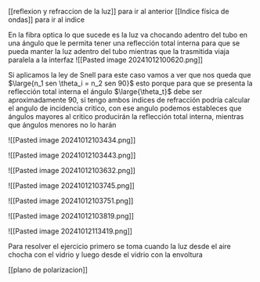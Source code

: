 [[reflexion y refraccion de la luz]] para ir al anterior 
[[Indice física de ondas]] para ir al indice

En la fibra optica lo que sucede es la luz va chocando adentro del tubo en una ángulo que le permita tener una reflección total interna para que se pueda manter la luz adentro del tubo mientras 
que la trasmitida viaja paralela a la interfaz 
![[Pasted image 20241012100620.png]]

Si aplicamos la ley de Snell para este caso vamos a ver que nos queda que $\large{n_1 sen \theta_i = n_2 sen 90}$ esto porque para que se presenta la reflección total interna el ángulo $\large{\theta_t}$ debe ser 
aproximadamente  90, si tengo ambos indices de refracción podría calcular el angulo de incidencia critico, con ese angulo podemos estableces que ángulos mayores al critico producirán 
la reflección total interna, mientras que ángulos menores no lo harán 

![[Pasted image 20241012103434.png]]

![[Pasted image 20241012103443.png]]


![[Pasted image 20241012103632.png]]

![[Pasted image 20241012103745.png]]

![[Pasted image 20241012103751.png]]

![[Pasted image 20241012103819.png]]

![[Pasted image 20241012113419.png]]

Para resolver el ejercicio primero se toma cuando la luz desde el aire chocha con el vidrio y luego desde el vidrio con la envoltura

[[plano de polarizacion]]